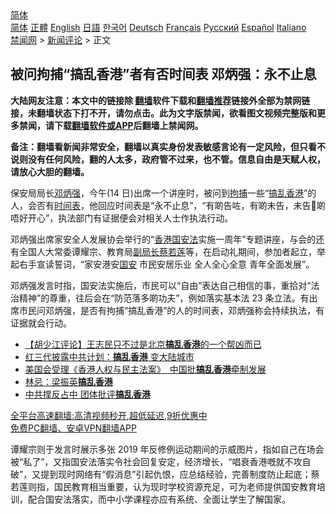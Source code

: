  <!-- 面包屑导航 --> <div class="breadcrumb"><!-- GTranslate: https://gtranslate.io/ -->  <div class="switcher notranslate">  <div class="selected">  <a href="#" onclick="return false;"> 简体</a>  </div>  <div class="option">  <a href="https://www.bannedbook.org" onclick="doGTranslate('zh-CN|zh-CN');jQuery('div.switcher div.selected a').html(jQuery(this).html());return false;" title="简体中文" class="nturl selected"> 简体</a>  <a href="https://www.bannedbook.org/zh-tw/" onclick="doGTranslate('zh-CN|zh-TW');jQuery('div.switcher div.selected a').html(jQuery(this).html());return false;" title="繁體中文" class="nturl"> 正體</a>  <a href="https://www.bannedbook.org/en/" onclick="doGTranslate('zh-CN|en');jQuery('div.switcher div.selected a').html(jQuery(this).html());return false;" title="English" class="nturl"> English</a>  <a href="https://www.bannedbook.org/ja/" onclick="doGTranslate('zh-CN|ja');jQuery('div.switcher div.selected a').html(jQuery(this).html());return false;" title="日本語" class="nturl"> 日語</a>  <a href="https://www.bannedbook.org/ko/" onclick="doGTranslate('zh-CN|ko');jQuery('div.switcher div.selected a').html(jQuery(this).html());return false;" title="한국어" class="nturl"> 한국어</a>  <a href="https://www.bannedbook.org/de/" onclick="doGTranslate('zh-CN|de');jQuery('div.switcher div.selected a').html(jQuery(this).html());return false;" title="Deutsch" class="nturl"> Deutsch</a>  <a href="https://www.bannedbook.org/fr/" onclick="doGTranslate('zh-CN|fr');jQuery('div.switcher div.selected a').html(jQuery(this).html());return false;" title="Français" class="nturl"> Français</a>  <a href="https://www.bannedbook.org/ru/" onclick="doGTranslate('zh-CN|ru');jQuery('div.switcher div.selected a').html(jQuery(this).html());return false;" title="Русский" class="nturl"> Русский</a>  <a href="https://www.bannedbook.org/es/" onclick="doGTranslate('zh-CN|es');jQuery('div.switcher div.selected a').html(jQuery(this).html());return false;" title="Español" class="nturl"> Español</a>  <a href="https://www.bannedbook.org/it/" onclick="doGTranslate('zh-CN|it');jQuery('div.switcher div.selected a').html(jQuery(this).html());return false;" title="Italiano" class="nturl"> Italiano</a>  </div>  </div>      <div class='breadcrumb-sub'><!-- Breadcrumb NavXT 6.3.0 --> <a href="https://www.bannedbook.org/" class="home">禁闻网</a> &gt; <a href="https://www.bannedbook.org/bnews/comments/" class="category">新闻评论</a> &gt; 正文</div></div><h2>被问拘捕“搞乱香港”者有否时间表 邓炳强：永不止息</h2> <p class="notice"><b>大陆网友注意：本文中的链接除 <a href="https://github.com/bannedbook/fanqiang" >翻墙</a>软件下载和<a href="https://github.com/killgcd/justmysocks/blob/master/README.md">翻墙推荐</a>链接外全部为禁网链接，未翻墙状态下打不开，请勿点击。此为文字版禁闻，欲看图文视频完整版和更多禁闻，请下载<a href="https://github.com/bannedbook/fanqiang">翻墙软件或APP</a>后翻墙上禁闻网。</p><p>备注：翻墙看新闻非常安全，翻墙以真实身份发表敏感言论有一定风险，但只看不说则没有任何风险，翻的人太多，政府管不过来，也不管。信息自由是天赋人权，请放心大胆的翻墙。</b></p>  <div class="entry">  <p>保安局局长<a href="https://www.bannedbook.org/bnews/tag/%E9%82%93%E7%82%B3%E5%BC%BA/" class="st_tag internal_tag" rel="tag" title="标签 邓炳强 下的日志">邓炳强</a>，今午(14 日)出席一个讲座时，被问到<a href="https://www.bannedbook.org/bnews/tag/%E6%8B%98%E6%8D%95/" class="st_tag internal_tag" rel="tag" title="标签 拘捕 下的日志">拘捕</a>一些“<a href="https://www.bannedbook.org/bnews/tag/%E6%90%9E%E4%B9%B1%E9%A6%99%E6%B8%AF/" class="st_tag internal_tag" rel="tag" title="标签 搞乱香港 下的日志">搞乱香港</a>”的人，会否有<a href="https://www.bannedbook.org/bnews/tag/%E6%97%B6%E9%97%B4%E8%A1%A8/" class="st_tag internal_tag" rel="tag" title="标签 时间表 下的日志">时间表</a>，他回应时间表是“永不止息”，“有啲告咗，有啲未告，未告𠮶啲唔好开心”，执法部门有证据便会对相关人士作执法行动。</p> <p>邓炳强出席家安全人发展协会举行的“<a href="https://www.bannedbook.org/bnews/tag/%e9%a6%99%e6%b8%af/" class="st_tag internal_tag" rel="tag" title="标签 香港 下的日志">香港</a><a href="https://www.bannedbook.org/bnews/tag/%e5%9b%bd%e5%ae%89%e6%b3%95/" class="st_tag internal_tag" rel="tag" title="标签 国安法 下的日志">国安法</a>实施一周年”专题讲座，与会的还有全国人大常委谭耀宗、教育局<a href="https://www.bannedbook.org/bnews/tag/%e5%89%af%e5%b1%80%e9%95%bf/" class="st_tag internal_tag" rel="tag" title="标签 副局长 下的日志">副局长</a><a href="https://www.bannedbook.org/bnews/tag/%E8%94%A1%E8%8B%A5%E8%8E%B2/" class="st_tag internal_tag" rel="tag" title="标签 蔡若莲 下的日志">蔡若莲</a>等，在启动礼期间，参加者起立，举起右手宣读誓词，“家安港安<a href="https://www.bannedbook.org/bnews/tag/%E5%9B%BD%E5%AE%89/" class="st_tag internal_tag" rel="tag" title="标签 国安 下的日志">国安</a> 市民安居乐业 全人全心全意 青年全面发展”。</p>  <p>邓炳强发言时指，国安法实施后，市民可以“自由”表达自己相信的事，重拾对“法治精神”的尊重，往后会在“防范落多啲功夫”，例如落实基本法 23 条立法。有出席市民问邓炳强，是否有拘捕“搞乱香港”的人的时间表，邓炳强称会持续执法，有证据就会行动。</p> <ul class='op-related-articles' title='相关阅读'> <li><a href='https://www.bannedbook.org/bnews/comments/20200110/1256753.html' target='_blank'>【胡少江评论】王志民只不过是北京<b>搞乱香港</b>的一个帮凶而已</a></li> <li><a href='https://www.bannedbook.org/bnews/cbnews/20191118/1225807.html' target='_blank'>红三代披露中共计划：<b>搞乱香港</b> 变大陆城市</a></li> <li><a href='https://www.bannedbook.org/bnews/headline/20190927/1198049.html' target='_blank'>美国会受理《香港人权与民主法案》　中国批<b>搞乱香港</b>牵制发展</a></li> <li><a href='https://www.bannedbook.org/bnews/comments/20141014/311881.html' target='_blank'>林忌：梁振英<b>搞乱香港</b></a></li> <li><a href='https://www.bannedbook.org/bnews/sohnews/20140818/288829.html' target='_blank'>中共撑反占中 团体批评<b>搞乱香港</b></a></li> </ul> <p class="texttj"> <a href="https://github.com/bannedbook/fanqiang/wiki/V2ray%E6%9C%BA%E5%9C%BA" target="_blank">全平台高速翻墙:高清视频秒开,超低延迟,9折优惠中</a><br/> <a href="https://github.com/bannedbook/fanqiang/wiki/%E7%A6%81%E9%97%BB%E7%BD%91%E5%AE%89%E5%8D%93%E7%BF%BB%E5%A2%99%E6%96%B0%E9%97%BBAPP" target="_blank">免费PC翻墙、安卓VPN翻墙APP</a></p> <p>谭耀宗则于发言时展示多张 2019 年反修例运动期间的示威图片，指如自己在场会被“私了”，又指国安法落实令社会回复安定，经济增长，“唱衰香港嘅就不攻自破”，又提到现时网络有“假消息”引起仇恨，应总结经验，完善制度防止起底；蔡若莲则指，国民教育相当重要，认为现时学校资源充足，可为老师提供国安教育培训，配合国安法落实，而中小学课程亦应有系统、全面让学生了解国家。</p><a name='sharetosocial'></a>  <div style="margin-bottom:5px;padding-bottom:5px;clear:both"> <div id="archive-pix-1" class="banner-ads"> <!-- AuctionX Display platform tag START --> <div id="26318x728x90x621x_ADSLOT2" clicktrack="%%CLICK_URL_ESC%%"></div> <!-- AuctionX Display platform tag END --> </div> <div id="archive-pix-2" class="banner-ads"> <!-- AuctionX Display platform tag START --> <div id="26315x300x250x621x_ADSLOT2" clicktrack="%%CLICK_URL_ESC%%"></div> <!-- AuctionX Display platform tag END --> </div> </div>  <div id="archive-pix-1" class="banner-ads"> <!-- AuctionX Display platform tag START --> <div id="26318x728x90x621x_ADSLOT3" clicktrack="%%CLICK_URL_ESC%%"></div> <!-- AuctionX Display platform tag END --> </div> </div><!--END ENTRY--> 